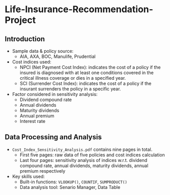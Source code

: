 # Life-Insurance-Recommendation-Project

## Introduction
* Sample data & policy source:
  * AIA, AXA, BOC, Manulife, Prudential
* Cost indices used:
  * NPCI (Net Payment Cost Index): indicates the cost of a policy if the insured is diagnosed with at least one conditions covered in the critical illness coverage or dies in a specified year.
  * SCI (Surrender Cost Index): indicates the cost of a policy if the insurant surrenders the policy in a specific year.
* Factor considered in sensitivity analysis:
  * Dividend compound rate
  * Annual dividends
  * Maturity dividends
  * Annual premium
  * Interest rate

## Data Processing and Analysis
* `Cost_Index_Sensitivity_Analysis.pdf` contains nine pages in total.
  * First five pages: raw data of five policies and cost indices calculation
  * Last four pages: sensitivity analysis of indices w.r.t. dividend compound rate, annual dividends, maturity dividends, annual premium respectively
* Key skills used:
  * Built-in functions: `VLOOKUP()`, `COUNTIF`, `SUMPRODUCT()`
  * Data analysis tool: Senario Manager, Data Table
